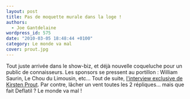 ```yaml
---
layout: post
title: Pas de moquette murale dans la loge !
authors:
  - Joe Gantdelaine
wordpress_id: 575
date: "2010-03-05 18:48:44 +0100"
category: Le monde va mal
cover: prout.jpg
---
```


Tout juste arrivée dans le show-biz, et déjà nouvelle coqueluche pour un public
de connaisseurs. Les sponsors se pressent au portillon : William Saurin, Le Chou
du Limousin, etc… Tout de suite, [l'interview exclusive de Kirsten Prout][1].
Par contre, lâcher un vent toutes les 2 répliques… mais que fait Deflatil ? Le
monde va mal !

[1]: http://www.thestarscoop.com/archives/kirsten-prout.php
